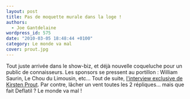 ```yaml
---
layout: post
title: Pas de moquette murale dans la loge !
authors:
  - Joe Gantdelaine
wordpress_id: 575
date: "2010-03-05 18:48:44 +0100"
category: Le monde va mal
cover: prout.jpg
---
```


Tout juste arrivée dans le show-biz, et déjà nouvelle coqueluche pour un public
de connaisseurs. Les sponsors se pressent au portillon : William Saurin, Le Chou
du Limousin, etc… Tout de suite, [l'interview exclusive de Kirsten Prout][1].
Par contre, lâcher un vent toutes les 2 répliques… mais que fait Deflatil ? Le
monde va mal !

[1]: http://www.thestarscoop.com/archives/kirsten-prout.php
